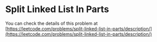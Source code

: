 # Split Linked List In Parts

You can check the details of this problem at [https://leetcode.com/problems/split-linked-list-in-parts/description/](https://leetcode.com/problems/split-linked-list-in-parts/description/)  
